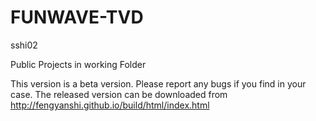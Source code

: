 # FUNWAVE-TVD
sshi02

Public Projects in working Folder

This version is a beta version. Please report any bugs if you find in your case.
The released version can be downloaded from http://fengyanshi.github.io/build/html/index.html

